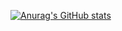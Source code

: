 [![Anurag's GitHub stats](https://github-readme-stats.vercel.app/api?username=Syycoker)](https://github.com/anuraghazra/github-readme-stats)
